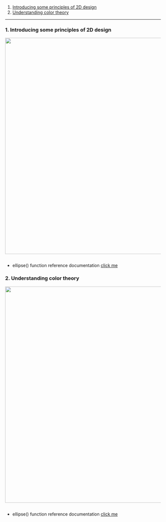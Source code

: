 1. [Introducing some principles of 2D design](#1)
2. [Understanding color theory](#2)

---

### 1. Introducing some principles of 2D design<a id="1"></a>

<img src="assets/images/1.png" width="700">

```js

```

- ellipse() function reference documentation [click me]()

### 2. Understanding color theory<a id="2"></a>

<img src="assets/images/1.png" width="700">

```js

```

- ellipse() function reference documentation [click me]()
